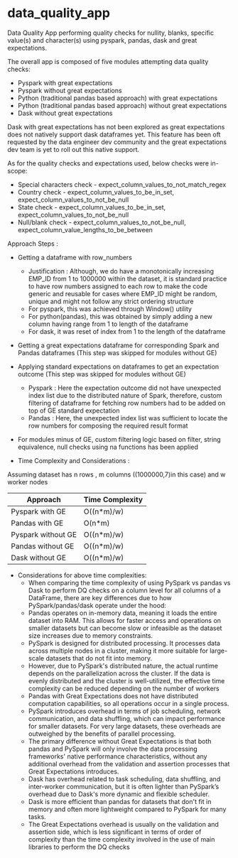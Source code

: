 # data_quality_app

Data Quality App performing quality checks for nullity, blanks, specific value(s) and character(s) using pyspark, pandas, dask and great expectations.

The overall app is composed of five modules attempting data quality checks:

+ Pyspark with great expectations
+ Pyspark without great expectations
+ Python (traditional pandas based approach) with great expectations
+ Python (traditional pandas based approach) without great expectations
+ Dask without great expectations

Dask with great expectations has not been explored as great expectations does not natively support dask dataframes yet. This feature has been oft requested by the data engineer dev community and the great expectations dev team is yet to roll out this native support.

As for the quality checks and expectations used, below checks were in-scope:

+ Special characters check - expect_column_values_to_not_match_regex
+ Country check - expect_column_values_to_be_in_set, expect_column_values_to_not_be_null
+ State check - expect_column_values_to_be_in_set, expect_column_values_to_not_be_null
+ Null/blank check - expect_column_values_to_not_be_null, expect_column_value_lengths_to_be_between

Approach Steps :

+ Getting a dataframe with row_numbers 
    - Justification : Although, we do have a monotonically increasing EMP_ID from 1 to 1000000 within the dataset, it is standard practice to have row numbers assigned to each row to make the code generic and reusable for cases where EMP_ID might be random, unique and might not follow any strict ordering structure
    - For pyspark, this was achieved through Window() utility 
    - For python(pandas), this was obtained by simply adding a new column having range from 1 to length of the dataframe
    - For dask, it was reset of index from 1 to the length of the dataframe
+ Getting a great expectations dataframe for corresponding Spark and Pandas dataframes (This step was skipped for modules without GE)
+ Applying standard expectations on dataframes to get an expectation outcome (This step was skipped for modules without GE)
  - Pyspark : Here the expectation outcome did not have unexpected index list due to the distributed nature of Spark, therefore, custom filtering of dataframe for fetching row numbers had to be added on top of GE standard expectation
  - Pandas : Here, the unexpected index list was sufficient to locate the row numbers for composing the required result format
+ For modules minus of GE, custom filtering logic based on filter, string equivalence, null checks using na functions has been applied

+ Time Complexity and Considerations :

Assuming dataset has n rows , m columns ((1000000,7)in this case) and w worker nodes

| Approach	| Time Complexity	|
|-----------|-------------------|
| Pyspark with GE| O((n*m)/w)|
| Pandas with GE| O(n*m)|
| Pyspark without GE| O((n*m)/w)|
| Pandas without GE| O((n*m)/w)|
| Dask without GE| O((n*m)/w)|

+ Considerations for above time complexities:
    - When comparing the time complexity of using PySpark vs pandas vs Dask to perform DQ checks on a column level for all columns of a DataFrame, there are key differences due to how PySpark/pandas/dask operate under the hood:
    - Pandas operates on in-memory data, meaning it loads the entire dataset into RAM. This allows for faster access and operations on smaller datasets but can become slow or infeasible as the dataset size increases due to memory constraints.
	- PySpark is designed for distributed processing. It processes data across multiple nodes in a cluster, making it more suitable for large-scale datasets that do not fit into memory.
	- However, due to PySpark's distributed nature, the actual runtime depends on the parallelization across the cluster. If the data is evenly distributed and the cluster is well-utilized, the effective time complexity can be reduced depending on the number of workers
	- Pandas with Great Expectations does not have distributed computation capabilities, so all operations occur in a single process.
	- PySpark introduces overhead in terms of job scheduling, network communication, and data shuffling, which can impact performance for smaller datasets. For very large datasets, these overheads are outweighed by the benefits of parallel processing.
	- The primary difference without Great Expectations is that both pandas and PySpark will only involve the data processing frameworks' native performance characteristics, without any additional overhead from the validation and assertion processes that Great Expectations introduces.
	- Dask has overhead related to task scheduling, data shuffling, and inter-worker communication, but it is often lighter than PySpark’s overhead due to Dask's more dynamic and flexible scheduler.
	- Dask is more efficient than pandas for datasets that don't fit in memory and often more lightweight compared to PySpark for many tasks.
	- The Great Expectations overhead is usually on the validation and assertion side, which is less significant in terms of order of complexity than the time complexity involved in the use of main libraries to perform the DQ checks